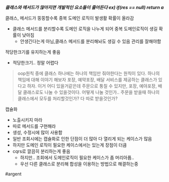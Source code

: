 ***클래스와 메서드가 많아지면 개발적인 요소들이 줄어든다
ex) if(res == null) return a***

클래스, 메서드가 뚱뚱할수록 중복 도메인 로직이 발생활 확률이 올라감
- 클래스 메서드를 분리할수록 도메인 로직을 나누게 되어 중복 도메인로직이 생길 확률이 낮아짐
	- 안생긴다는게 아님,클래스 메서드를 분리해놔도 생길 수 있음 관리를 잘해야함

적당한크기를 유지하는게 좋음
- 적당한크기.. 정말 어렵다

>oop원칙 중에 클래스 하나에는 하나의 책임만 줘야한다는 원칙이 있다.
	하나의 책임에 대해 이야기 해보자
	포장, 예약포장, 배달 서비스를 제공하는 클래스가 있다고 하자.
	이거 어디 있을거같은데
	주문으로 퉁칠 수 있지만, 포장, 예야포장, 배달 클래스로도 나눌 수 있을것이다.
	어떻게 나눌 것인가..
	주문을 받을때 하나의 클래스에서 모두를 처리할것인가?
	다 따로 받을것인가?


캡슐화
- 노출시키지 마라
- 따로 메서드를 구현해라
- 생성, 수정시에 많이 사용함
- 일반 조회시에는 캡슐화로 인한 단점이 더 많아 다 열리게 되는 케이스가 많음
- 하지만 도메인 로직이 필요한 케이스에서는 있는게 장점이 더큼
- cqrs로 깔끔히 분리하는게 좋음
	- 하지만.. 조회에서 도메인로직이 필요한 케이스가 좀 머리아픔..
	- 우선 다른 클래스로 분리해 합성을 이용하는 방법으로 해결하는중

#argent 
